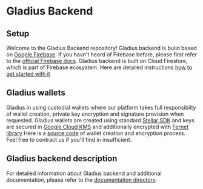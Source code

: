# Gladius Backend 
## Setup  
Welcome to the Gladius Backend repository! 
Gladius backend is build based on [Google Firebase](https://firebase.google.com/).
If you havn't heard of Firebase before, please first refer to the [official Firebase docs](https://firebase.google.com/docs). 
Gladius backend is built on Cloud Firestore, which is part of Firebase ecosystem. Here are detailed instructions [how to get started with it](https://firebase.google.com/docs/firestore/quickstart)
## Gladius wallets
Gladius in using custodial wallets where our platform takes full responsibilty of wallet creation, private key encryption and signature provision when requested. 
Gladius wallets are created using standard [Stellar SDK](https://developers.stellar.org/docs/tutorials/create-account) and keys are secured in [Google Cloud KMS](https://cloud.google.com/security/products/security-key-management) and additionally encrypted with [Fernet library](https://cryptography.io/en/latest/fernet/) 
Here is a [source code](https://github.com/GladiusClub/gladius-backend/blob/main/gcp_cloud_functions/singup_function/main.py) of wallet creation and encryption process. Feel free to contract us if you'll find in insufficient. 
## Gladius backend description
For detailed information about Gladius backend and additional documentation, please refer to the [documentation directory](./docs/README.md).

